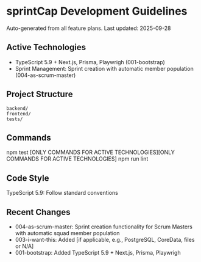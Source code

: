 # sprintCap Development Guidelines

Auto-generated from all feature plans. Last updated: 2025-09-28

## Active Technologies
- TypeScript 5.9 + Next.js, Prisma, Playwrigh (001-bootstrap)
- Sprint Management: Sprint creation with automatic member population (004-as-scrum-master)

## Project Structure
```
backend/
frontend/
tests/
```

## Commands
npm test [ONLY COMMANDS FOR ACTIVE TECHNOLOGIES][ONLY COMMANDS FOR ACTIVE TECHNOLOGIES] npm run lint

## Code Style
TypeScript 5.9: Follow standard conventions

## Recent Changes
- 004-as-scrum-master: Sprint creation functionality for Scrum Masters with automatic squad member population
- 003-i-want-this: Added [if applicable, e.g., PostgreSQL, CoreData, files or N/A]
- 001-bootstrap: Added TypeScript 5.9 + Next.js, Prisma, Playwrigh

<!-- MANUAL ADDITIONS START -->
<!-- MANUAL ADDITIONS END -->

<!-- MANUAL ADDITIONS START -->
<!-- MANUAL ADDITIONS END -->
